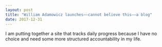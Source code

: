 ```yaml
---
layout: post
title: "William Adamowicz launches——cannot believe this——a blog"
date: 2017-12-31
---
```


I am putting together a site that tracks daily progress because I have no choice and need some more structured accountability in my life.


